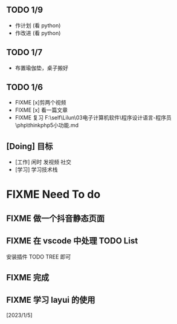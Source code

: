 ## TODO 1/9

- 作计划 (看 python)
- 作改进 (看 python)



## TODO 1/7

- 布置瑜伽垫，桌子搬好

## TODO 1/6 

- FIXME [x]剪两个视频
- FIXME [x] 看一篇文章
- FIXME 复习 F:\self\Lilun\03电子计算机软件\程序设计语言-程序员\php\thinkphp5小功能.md

## [Doing] 目标

- [工作] 闲时 发视频 社交
- [学习] 学习技术栈

# FIXME Need To do

## FIXME 做一个抖音静态页面

## FIXME 在 vscode 中处理  TODO List 

安装插件 TODO TREE 即可


## FIXME 完成

## FIXME 学习 layui 的使用

[2023/1/5]



<!-- ## 双屏摆放问题 -->

<!-- 弄一个屏幕，不用两个屏幕，伤眼分心 -->


<!-- ## 挣钱装修房子 -->
<!-- ![](images/2022-11-20-11-05-33.png) -->

<!-- ## 处理 hugo 图片 与  vscode  不一致的问题 -->
<!-- 11.16  (设置本地变量即可) -->

<!-- ## Java 什么电子书都看完后就要研究项目了 -->
<!-- 是的，实践出真知 -->

<!-- ## ! 速写绘图 还是 写日记 呢，比单纯学习更好 -->
<!-- 计划太多也要一步步走 -->

<!-- >日记有利于节省时间 -->

<!-- ## 做睡觉素材视频

- 把卧室影响睡眠的东西都搬出来，睡觉就睡觉，不要有娱乐的东西，桌子也搬出来
没有美感，不现实
 -->


<!-- ## 不要抱怨，与其改变他人，不如改变自己 -->
<!-- 改变自己是对自己的奖赏 -->

<!-- ## 关注家庭  -->
<!-- 关心柴米油盐 -->

<!-- ## 我现在要系统学习具体项目实战 -->
<!-- 下载项目，看别人是怎么实现的 -->

<!-- ## 学习下 fastadmin 使用到的技术栈 -->
<!-- 一步步来，贪多咽不下 -->

